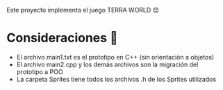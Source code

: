 Este proyecto implementa el juego TERRA WORLD 😊
# Consideraciones 👋
- El archivo main1.txt es el prototipo en C++ (sin orientación a objetos)
- El archivo main2.cpp y los demás archivos son la migración del prototipo a POO
- La carpeta Sprites tiene todos los archivos .h de los Sprites utilizados
